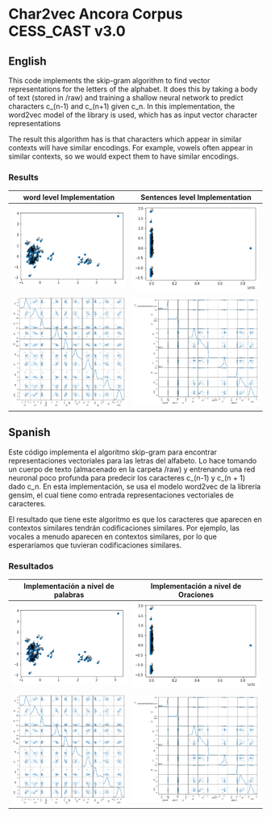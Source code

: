 # Char2vec Ancora Corpus CESS_CAST v3.0

## English

This code implements the skip-gram algorithm to find vector representations for the letters of the alphabet. It does this by taking a body of text (stored in /raw) and training a shallow neural network to predict characters c_(n-1) and c_(n+1) given c_n. In this implementation, the word2vec model of the library is used, which has as input vector character representations

The result this algorithm has is that characters which appear in similar contexts will have similar encodings. For example, vowels often appear in similar contexts, so we would expect them to have similar encodings.

### Results

| word level Implementation               | Sentences level Implementation           |
| :----:                                  | :----:                                   |
| ![Cluster character 1](/img/emb1.png)   | ![Cluster character 2](/img/emb2.png)    |
| ![Multidim.Rep. 1](/img/emb1-multi.png) | ![Multidim. Rep. 2](/img/emb2-multi.png) |

## Spanish

Este código implementa el algoritmo skip-gram para encontrar representaciones vectoriales para las letras del alfabeto. Lo hace tomando un cuerpo de texto (almacenado en la carpeta /raw) y entrenando una red neuronal poco profunda para predecir los caracteres c_(n-1) y c_(n + 1) dado c_n. En esta implementación, se usa el modelo word2vec de la librería gensim, el cual tiene como entrada representaciones vectoriales de caracteres.

El resultado que tiene este algoritmo es que los caracteres que aparecen en contextos similares tendrán codificaciones similares. Por ejemplo, las vocales a menudo aparecen en contextos similares, por lo que esperaríamos que tuvieran codificaciones similares.

### Resultados

| Implementación a nivel de palabras          | Implementación a nivel de Oraciones      |
| :----:                                      | :----:                                   |
| ![Cluster Caracteres 1](/img/emb1.png)      | ![Cluster Caracteres 2](/img/emb2.png)   |
| ![Rep. Multidim. 1](/img/emb1-multi.png)    | ![Rep. Multidim. 2](/img/emb2-multi.png) |
